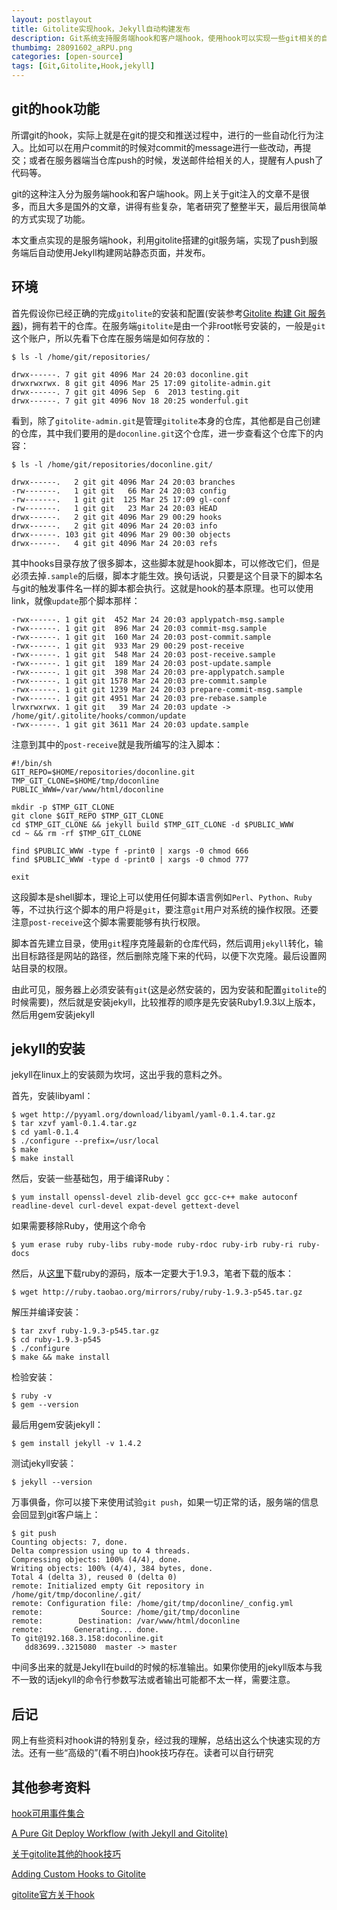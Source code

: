 ```yaml
---
layout: postlayout
title: Gitolite实现hook，Jekyll自动构建发布
description: Git系统支持服务端hook和客户端hook，使用hook可以实现一些git相关的自动化任务，比如类似Github的博客系统。本文基于Gitolite构建的git服务端，实现服务端hook，并利用jekyll自动构建静态页面。
thumbimg: 28091602_aRPU.png
categories: [open-source]
tags: [Git,Gitolite,Hook,jekyll]
---
```


## git的hook功能 ##
所谓git的hook，实际上就是在git的提交和推送过程中，进行的一些自动化行为注入。比如可以在用户commit的时候对commit的message进行一些改动，再提交；或者在服务器端当仓库push的时候，发送邮件给相关的人，提醒有人push了代码等。

git的这种注入分为服务端hook和客户端hook。网上关于git注入的文章不是很多，而且大多是国外的文章，讲得有些复杂，笔者研究了整整半天，最后用很简单的方式实现了功能。

本文重点实现的是服务端hook，利用gitolite搭建的git服务端，实现了push到服务端后自动使用Jekyll构建网站静态页面，并发布。

## 环境 ##
首先假设你已经正确的完成`gitolite`的安装和配置(安装参考[Gitolite 构建 Git 服务器](http://www.ossxp.com/doc/git/gitolite.html))，拥有若干的仓库。在服务端`gitolite`是由一个非root帐号安装的，一般是`git`这个账户，所以先看下仓库在服务端是如何存放的：

	$ ls -l /home/git/repositories/

	drwx------. 7 git git 4096 Mar 24 20:03 doconline.git
	drwxrwxrwx. 8 git git 4096 Mar 25 17:09 gitolite-admin.git
	drwx------. 7 git git 4096 Sep  6  2013 testing.git
	drwx------. 7 git git 4096 Nov 18 20:25 wonderful.git

看到，除了`gitolite-admin.git`是管理`gitolite`本身的仓库，其他都是自己创建的仓库，其中我们要用的是`doconline.git`这个仓库，进一步查看这个仓库下的内容：

	$ ls -l /home/git/repositories/doconline.git/
	
	drwx------.   2 git git 4096 Mar 24 20:03 branches
	-rw-------.   1 git git   66 Mar 24 20:03 config
	-rw-------.   1 git git  125 Mar 25 17:09 gl-conf
	-rw-------.   1 git git   23 Mar 24 20:03 HEAD
	drwx------.   2 git git 4096 Mar 29 00:29 hooks
	drwx------.   2 git git 4096 Mar 24 20:03 info
	drwx------. 103 git git 4096 Mar 29 00:30 objects
	drwx------.   4 git git 4096 Mar 24 20:03 refs

其中hooks目录存放了很多脚本，这些脚本就是hook脚本，可以修改它们，但是必须去掉`.sample`的后缀，脚本才能生效。换句话说，只要是这个目录下的脚本名与git的触发事件名一样的脚本都会执行。这就是hook的基本原理。也可以使用link，就像`update`那个脚本那样：

	-rwx------. 1 git git  452 Mar 24 20:03 applypatch-msg.sample
	-rwx------. 1 git git  896 Mar 24 20:03 commit-msg.sample
	-rwx------. 1 git git  160 Mar 24 20:03 post-commit.sample
	-rwx------. 1 git git  933 Mar 29 00:29 post-receive
	-rwx------. 1 git git  548 Mar 24 20:03 post-receive.sample
	-rwx------. 1 git git  189 Mar 24 20:03 post-update.sample
	-rwx------. 1 git git  398 Mar 24 20:03 pre-applypatch.sample
	-rwx------. 1 git git 1578 Mar 24 20:03 pre-commit.sample
	-rwx------. 1 git git 1239 Mar 24 20:03 prepare-commit-msg.sample
	-rwx------. 1 git git 4951 Mar 24 20:03 pre-rebase.sample
	lrwxrwxrwx. 1 git git   39 Mar 24 20:03 update -> /home/git/.gitolite/hooks/common/update
	-rwx------. 1 git git 3611 Mar 24 20:03 update.sample

注意到其中的`post-receive`就是我所编写的注入脚本：

	#!/bin/sh
	GIT_REPO=$HOME/repositories/doconline.git
	TMP_GIT_CLONE=$HOME/tmp/doconline
	PUBLIC_WWW=/var/www/html/doconline
	
	mkdir -p $TMP_GIT_CLONE
	git clone $GIT_REPO $TMP_GIT_CLONE
	cd $TMP_GIT_CLONE && jekyll build $TMP_GIT_CLONE -d $PUBLIC_WWW
	cd ~ && rm -rf $TMP_GIT_CLONE
	
	find $PUBLIC_WWW -type f -print0 | xargs -0 chmod 666
	find $PUBLIC_WWW -type d -print0 | xargs -0 chmod 777
	
	exit

这段脚本是shell脚本，理论上可以使用任何脚本语言例如`Perl`、`Python`、`Ruby`等，不过执行这个脚本的用户将是`git`，要注意`git`用户对系统的操作权限。还要注意`post-receive`这个脚本需要能够有执行权限。

脚本首先建立目录，使用`git`程序克隆最新的仓库代码，然后调用`jekyll`转化，输出目标路径是网站的路径，然后删除克隆下来的代码，以便下次克隆。最后设置网站目录的权限。

由此可见，服务器上必须安装有`git`(这是必然安装的，因为安装和配置`gitolite`的时候需要)，然后就是安装jekyll，比较推荐的顺序是先安装Ruby1.9.3以上版本，然后用gem安装jekyll

## jekyll的安装 ##
jekyll在linux上的安装颇为坎坷，这出乎我的意料之外。

首先，安装libyaml：

	$ wget http://pyyaml.org/download/libyaml/yaml-0.1.4.tar.gz
	$ tar xzvf yaml-0.1.4.tar.gz
	$ cd yaml-0.1.4
	$ ./configure --prefix=/usr/local
	$ make
	$ make install

然后，安装一些基础包，用于编译Ruby：

	$ yum install openssl-devel zlib-devel gcc gcc-c++ make autoconf readline-devel curl-devel expat-devel gettext-devel

如果需要移除Ruby，使用这个命令
	
	$ yum erase ruby ruby-libs ruby-mode ruby-rdoc ruby-irb ruby-ri ruby-docs

然后，从[这里](http://ruby.taobao.org/mirrors/ruby/)下载ruby的源码，版本一定要大于1.9.3，笔者下载的版本：

	$ wget http://ruby.taobao.org/mirrors/ruby/ruby-1.9.3-p545.tar.gz

解压并编译安装：

	$ tar zxvf ruby-1.9.3-p545.tar.gz
	$ cd ruby-1.9.3-p545
	$ ./configure
	$ make && make install

检验安装：

	$ ruby -v
	$ gem --version

最后用gem安装jekyll：

	$ gem install jekyll -v 1.4.2

测试jekyll安装：
	
	$ jekyll --version

万事俱备，你可以接下来使用试验`git push`，如果一切正常的话，服务端的信息会回显到git客户端上：

	$ git push
	Counting objects: 7, done.
	Delta compression using up to 4 threads.
	Compressing objects: 100% (4/4), done.
	Writing objects: 100% (4/4), 384 bytes, done.
	Total 4 (delta 3), reused 0 (delta 0)
	remote: Initialized empty Git repository in /home/git/tmp/doconline/.git/
	remote: Configuration file: /home/git/tmp/doconline/_config.yml
	remote:             Source: /home/git/tmp/doconline
	remote:        Destination: /var/www/html/doconline
	remote:       Generating... done.
	To git@192.168.3.158:doconline.git
	   dd83699..3215080  master -> master

中间多出来的就是Jekyll在build的时候的标准输出。如果你使用的jekyll版本与我不一致的话jekyll的命令行参数写法或者输出可能都不太一样，需要注意。

## 后记 ##
网上有些资料对hook讲的特别复杂，经过我的理解，总结出这么个快速实现的方法。还有一些“高级的”(看不明白)hook技巧存在。读者可以自行研究

## 其他参考资料 ##

[hook可用事件集合](http://gitbook.liuhui998.com/5_8.html)

[A Pure Git Deploy Workflow (with Jekyll and Gitolite)](http://blog.zerosum.org/2010/11/01/pure-git-deploy-workflow.html)

[关于gitolite其他的hook技巧](http://demonastery.org/tag/gitolite.html)

[Adding Custom Hooks to Gitolite](http://therub.org/2012/05/24/adding-custom-hooks-to-gitolite-v3/)

[gitolite官方关于hook](http://gitolite.com/gitolite/cust.html#hooks)

